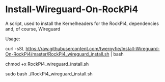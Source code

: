 # Install-Wireguard-On-RockPi4
A script, used to install the Kernelheaders for the RockPi4, dependencies and, of course, Wireguard


Usage:

curl -sSL https://raw.githubusercontent.com/twerpyfie/Install-Wireguard-On-RockPi4/master/RockPi4_wireguard_install.sh | bash

chmod +x RockPi4_wireguard_install.sh

sudo bash ./RockPi4_wireguard_install.sh
